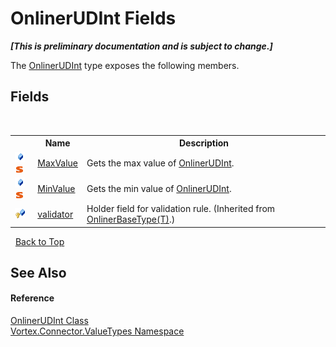# OnlinerUDInt Fields
 _**\[This is preliminary documentation and is subject to change.\]**_

The <a href="T_Vortex_Connector_ValueTypes_OnlinerUDInt.md">OnlinerUDInt</a> type exposes the following members.


## Fields
&nbsp;<table><tr><th></th><th>Name</th><th>Description</th></tr><tr><td>![Public field](media/pubfield.gif "Public field")![Static member](media/static.gif "Static member")</td><td><a href="F_Vortex_Connector_ValueTypes_OnlinerUDInt_MaxValue.md">MaxValue</a></td><td>
Gets the max value of <a href="T_Vortex_Connector_ValueTypes_OnlinerUDInt.md">OnlinerUDInt</a>.</td></tr><tr><td>![Public field](media/pubfield.gif "Public field")![Static member](media/static.gif "Static member")</td><td><a href="F_Vortex_Connector_ValueTypes_OnlinerUDInt_MinValue.md">MinValue</a></td><td>
Gets the min value of <a href="T_Vortex_Connector_ValueTypes_OnlinerUDInt.md">OnlinerUDInt</a>.</td></tr><tr><td>![Protected field](media/protfield.gif "Protected field")</td><td><a href="F_Vortex_Connector_ValueTypes_OnlinerBaseType_1_validator.md">validator</a></td><td>
Holder field for validation rule.
 (Inherited from <a href="T_Vortex_Connector_ValueTypes_OnlinerBaseType_1.md">OnlinerBaseType(T)</a>.)</td></tr></table>&nbsp;
<a href="#onlinerudint-fields">Back to Top</a>

## See Also


#### Reference
<a href="T_Vortex_Connector_ValueTypes_OnlinerUDInt.md">OnlinerUDInt Class</a><br /><a href="N_Vortex_Connector_ValueTypes.md">Vortex.Connector.ValueTypes Namespace</a><br />